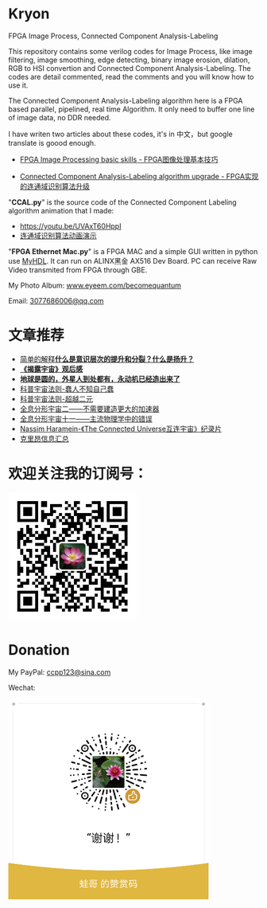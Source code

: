 # Kryon
FPGA Image Process, Connected Component Analysis-Labeling

This repository contains some verilog codes for Image Process, like image filtering, image smoothing, edge detecting, binary image erosion, dilation, RGB to HSI convertion and Connected Component Analysis-Labeling. The codes are detail commented, read the comments and you will know how to use it.

The Connected Component Analysis-Labeling algorithm here is a FPGA based parallel, pipelined, real time Algorithm. It only need to buffer one line of image data, no DDR needed.

I have writen two articles about these codes, it's in 中文，but google translate is goood enough.

* [FPGA Image Processing basic skills - FPGA图像处理基本技巧](https://zhuanlan.zhihu.com/p/38946857)
 
* [Connected Component Analysis-Labeling algorithm upgrade - FPGA实现的连通域识别算法升级](https://mp.weixin.qq.com/s?__biz=MzIxODAxMDY1Ng==&mid=2650975657&idx=1&sn=358e6a7f88c7f76c126169951b274c47&chksm=8c0708e6bb7081f0dee73f12c00ca4d0aaeed1b5a9697937556af550c14aa92b930d25a3d06a&token=1486415084&lang=zh_CN#rd)

"**CCAL.py**" is the source code of the Connected Component Labeling algorithm animation that I made: 

* https://youtu.be/UVAxT60HppI
* [连通域识别算法动画演示](https://www.bilibili.com/video/av26067000)

"**FPGA Ethernet Mac.py**" is a FPGA MAC and a simple GUI written in python use [MyHDL](http://docs.myhdl.org/en/stable/). It can run on ALINX黑金 AX516 Dev Board. PC can receive Raw Video transmited from FPGA through GBE.

My Photo Album: www.eyeem.com/becomequantum

Email: 3077686006@qq.com
# 文章推荐
* [简单的解释**什么是意识层次的提升和分裂？什么是扬升？**](https://mp.weixin.qq.com/s/pBZ0zBG-dXl5xoTQQVNn-A)
* [**《揭露宇宙》观后感**](https://mp.weixin.qq.com/s?__biz=MzIxODAxMDY1Ng==&mid=2650975557&idx=1&sn=99eb8b213507926af6ebc29104f76ae9&chksm=8c07080abb70811cba2ba80a97f9e417f231f6f444296d26590626da9c21e8de107f10d6c223&mpshare=1&scene=1&srcid=&key=96e286bf1fa90d3e94d8dbb44cc642dba6b3fdf27a3a31be1881c539a7e937760563b8e42fe5c5670ee7323d5a0928681879bab51cee913dc80473e2a01f05d51f796294cd4bfad26f8c163aaeb81b1e&ascene=1&uin=MjkwNDEzNzUzNQ%3D%3D&devicetype=Windows+7&version=62060739&lang=zh_CN&pass_ticket=LgfUliy0e8SiG2fE6TwEB4Dvt87dhnUAOm%2BGdF2DmSyh41lISnyXmhem9l3Jk467)
* [**地球是圆的，外星人到处都有，永动机已经造出来了**](https://mp.weixin.qq.com/s/NjJCZ-cLZF2RH9POkPTqwg "地球是圆的，外星人到处都有，永动机已经造出来了")
* [科普宇宙法则-蠢人不知自己蠢](http://mp.weixin.qq.com/s?__biz=MzIxODAxMDY1Ng==&mid=2650975187&idx=1&sn=53bc4f511131456ae35cf77ceb193ce9&chksm=8c070e9cbb70878a8d08b14d8e1bf2d214504a21ea2b44b2d0122b23fe5d927ee46c0c1dbc78&scene=21#wechat_redirect)
* [科普宇宙法则-超越二元](http://mp.weixin.qq.com/s?__biz=MzIxODAxMDY1Ng==&mid=2650975276&idx=1&sn=91ed75f5f3bd4fefecfa1c087a2a13ec&chksm=8c070963bb7080755e19a460e64367ce8c5561986462f481ee6225759492fa4fa27da2ecc61a&scene=21#wechat_redirect)
* [全息分形宇宙二——不需要建造更大的加速器](http://mp.weixin.qq.com/s?__biz=MzIxODAxMDY1Ng==&mid=2650974815&idx=1&sn=82a294ea3d66c829564a9653ff73d6cc&chksm=8c070f10bb7086069bb8bc6e211d626122f46008c98406b303e8d17677f4e4a3d3b32bac6f45&scene=21#wechat_redirect)
* [全息分形宇宙十一——主流物理学中的错误](http://mp.weixin.qq.com/s?__biz=MzIxODAxMDY1Ng==&mid=2650974946&idx=1&sn=aba1504e7c586c79c27a922a90f55799&chksm=8c070fadbb7086bbcb2e21822e658bf414114b01a1afbb54acfc0a1df549fbb552a65e85cbfb&scene=21#wechat_redirect)
* [Nassim Haramein-《The Connected Universe互连宇宙》纪录片](https://www.bilibili.com/video/av20714257)
* [克里昂信息汇总](http://mp.weixin.qq.com/s?__biz=MzIxODAxMDY1Ng==&mid=2650975511&idx=1&sn=2ae0a0b3bd4edcae0592e00c0650e40c&chksm=8c070858bb70814e81bdaee227489edf0265e022e0eeda45c6942d59c965502a787cd3bc1fdc&token=1586172304&lang=zh_CN#rd)

# 欢迎关注我的订阅号：
![订阅号](订阅号二维码.jpg)

# Donation
My PayPal: ccpp123@sina.com

Wechat:

![zan](微信赞赏码.png)
